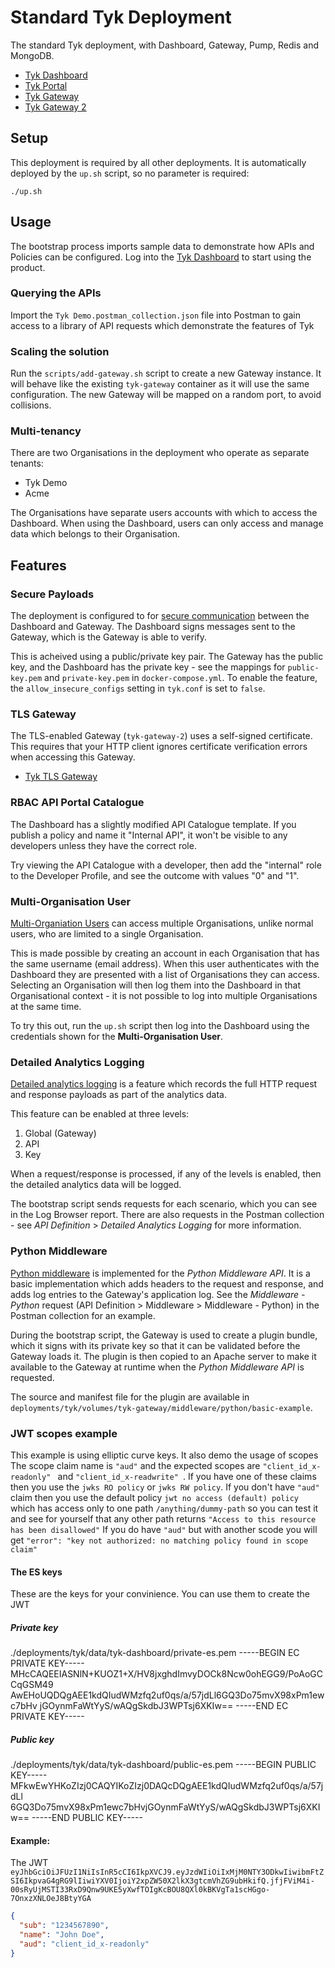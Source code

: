 # Standard Tyk Deployment

The standard Tyk deployment, with Dashboard, Gateway, Pump, Redis and MongoDB.

- [Tyk Dashboard](http://tyk-dashboard.localhost:3000)
- [Tyk Portal](http://tyk-portal.localhost:3000/portal)
- [Tyk Gateway](http://tyk-gateway.localhost:8080/basic-open-api/get)
- [Tyk Gateway 2](https://tyk-gateway-2.localhost:8081/basic-open-api/get)

## Setup

This deployment is required by all other deployments. It is automatically deployed by the `up.sh` script, so no parameter is required:

```
./up.sh
```

## Usage

The bootstrap process imports sample data to demonstrate how APIs and Policies can be configured. Log into the [Tyk Dashboard](http://tyk-dashboard.localhost:3000) to start using the product.

### Querying the APIs

Import the `Tyk Demo.postman_collection.json` file into Postman to gain access to a library of API requests which demonstrate the features of Tyk

### Scaling the solution

Run the `scripts/add-gateway.sh` script to create a new Gateway instance. It will behave like the existing `tyk-gateway` container as it will use the same configuration. The new Gateway will be mapped on a random port, to avoid collisions.

### Multi-tenancy

There are two Organisations in the deployment who operate as separate tenants:

- Tyk Demo
- Acme

The Organisations have separate users accounts with which to access the Dashboard. When using the Dashboard, users can only access and manage data which belongs to their Organisation.

## Features

### Secure Payloads

The deployment is configured to for [secure communication](https://tyk.io/docs/tyk-configuration-reference/securing-system-payloads/) between the Dashboard and Gateway. The Dashboard signs messages sent to the Gateway, which is the Gateway is able to verify.

This is acheived using a public/private key pair. The Gateway has the public key, and the Dashboard has the private key - see the mappings for `public-key.pem` and `private-key.pem` in `docker-compose.yml`. To enable the feature, the `allow_insecure_configs` setting in `tyk.conf` is set to `false`.

### TLS Gateway

The TLS-enabled Gateway (`tyk-gateway-2`) uses a self-signed certificate. This requires that your HTTP client ignores certificate verification errors when accessing this Gateway.

- [Tyk TLS Gateway](https://tyk-gateway-2.localhost:8081/basic-open-api/get)

### RBAC API Portal Catalogue

The Dashboard has a slightly modified API Catalogue template.  If you publish a policy and name it "Internal API", it won't be visible to any developers unless they have the correct role.

Try viewing the API Catalogue with a developer, then add the "internal" role to the Developer Profile, and see the outcome with values "0" and "1".

### Multi-Organisation User

[Multi-Organiation Users](https://tyk.io/docs/release-notes/version-2.8/#multi-organisation-users) can access multiple Organisations, unlike normal users, who are limited to a single Organisation.

This is made possible by creating an account in each Organisation that has the same username (email address). When this user authenticates with the Dashboard they are presented with a list of Organisations they can access. Selecting an Organisation will then log them into the Dashboard in that Organisational context - it is not possible to log into multiple Organisations at the same time.

To try this out, run the `up.sh` script then log into the Dashboard using the credentials shown for the **Multi-Organisation User**.

### Detailed Analytics Logging

[Detailed analytics logging](https://tyk.io/docs/analytics-and-reporting/useful-debug-modes/#enabling-detailed-logging) is a feature which records the full HTTP request and response payloads as part of the analytics data.

This feature can be enabled at three levels:

1. Global (Gateway)
2. API
3. Key

When a request/response is processed, if any of the levels is enabled, then the detailed analytics data will be logged.

The bootstrap script sends requests for each scenario, which you can see in the Log Browser report. There are also requests in the Postman collection - see *API Definition* > *Detailed Analytics Logging* for more information.

### Python Middleware

[Python middleware](https://tyk.io/docs/plugins/supported-languages/rich-plugins/python/python/) is implemented for the *Python Middleware API*. It is a basic implementation which adds headers to the request and response, and adds log entries to the Gateway's application log. See the *Middleware - Python* request (API Definition > Middleware > Middleware - Python) in the Postman collection for an example.

During the bootstrap script, the Gateway is used to create a plugin bundle, which it signs with its private key so that it can be validated before the Gateway loads it. The plugin is then copied to an Apache server to make it available to the Gateway at runtime when the *Python Middleware API* is requested.

The source and manifest file for the plugin are available in `deployments/tyk/volumes/tyk-gateway/middleware/python/basic-example`.

### JWT scopes example

This example is using elliptic curve keys.
It also demo the usage of scopes
The scope claim name is `"aud"` and the expected scopes are `"client_id_x-readonly" ` and `"client_id_x-readwrite" `. 
If you have one of these claims then you use the `jwks RO policy` or `jwks RW policy`. 
If you don't have  `"aud"` claim then you use the default policy `jwt no access (default) policy` which has access only to one path `/anything/dummy-path` so you can test it and see for yourself that any other path returns `"Access to this resource has been disallowed"`
If you do have `"aud"` but with another scode you will get `"error": "key not authorized: no matching policy found in scope claim"`
 

#### The ES keys
These are the keys for your convinience. You can use them to create the JWT

##### Private key

./deployments/tyk/data/tyk-dashboard/private-es.pem
-----BEGIN EC PRIVATE KEY-----
MHcCAQEEIASNlN+KUOZ1+X/HV8jxghdImvyDOCk8Ncw0ohEGG9/PoAoGCCqGSM49
AwEHoUQDQgAEE1kdQIudWMzfq2uf0qs/a/57jdLl6GQ3Do75mvX98xPm1ewc7bHv
jGOynmFaWtYyS/wAQgSkdbJ3WPTsj6XKIw==
-----END EC PRIVATE KEY-----

##### Public key
./deployments/tyk/data/tyk-dashboard/public-es.pem
-----BEGIN PUBLIC KEY-----
MFkwEwYHKoZIzj0CAQYIKoZIzj0DAQcDQgAEE1kdQIudWMzfq2uf0qs/a/57jdLl
6GQ3Do75mvX98xPm1ewc7bHvjGOynmFaWtYyS/wAQgSkdbJ3WPTsj6XKIw==
-----END PUBLIC KEY-----

#### Example:

The JWT
`eyJhbGciOiJFUzI1NiIsInR5cCI6IkpXVCJ9.eyJzdWIiOiIxMjM0NTY3ODkwIiwibmFtZSI6IkpvaG4gRG9lIiwiYXV0IjoiY2xpZW50X2lkX3gtcmVhZG9ubHkifQ.jfjFViM4i-00sRyUjMSTI33RxD9Qnw9UKE5yXwfTOIgKcBOU8QXl0kBKVgTa1scHGgo-7OnxzXNLOeJ8BtyYGA`

```json
{
  "sub": "1234567890",
  "name": "John Doe",
  "aud": "client_id_x-readonly"
}
```

